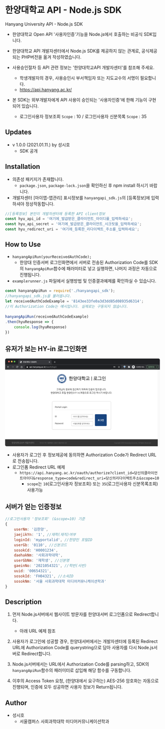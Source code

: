 # 한양대학교 API - Node.js SDK

Hanyang University API - Node.js SDK
- 한양대학교 Open API '사용자인증'기능을 Node.js에서 호출하는 비공식 SDK입니다.

- 한양대학교 API 개발자센터에서 Node.js SDK를 제공하지 않는 관계로,
  공식제공되는 PHP버전을 옮겨 작성하였습니다.
- 사용승인절차 등 API 관련 정보는 '한양대학교API 개발자센터'를 참조해 주세요.
  - 학생개발자의 경우, 사용승인시 부서책임자 또는 지도교수의 서명이 필요합니다.
  - https://api.hanyang.ac.kr/
- 본 SDK는 외부개발자에게 API 사용이 승인되는 '사용자인증'에 한해 기능이 구현되어 있습니다.
  - 로그인사용자 정보조회 `Scope` : 10 / 로그인사용자 신분목록 `Scope` : 35

## Updates
- v 1.0.0 (2021.01.11.) by 성시호
  - SDK 공개

## Installation
* 의존성 패키지가 존재합니다.
  * `package.json`, `package-lock.json`을 확인하신 후
  npm install 하시기 바랍니다.
* 개발자센터 [마이앱-앱관리] 표시정보를 `hanyangapi_sdk.js`의 [등록정보]에 입력하셔야 정상작동합니다.
``` js
//[등록정보] 본인이 개발자센터에 등록한 API client정보
const hyu_api_id = '여기에_발급받은_클라이언트_아이디를_입력하세요';
const hyu_api_secret = '여기에_발급받은_클라이언트_시크릿을_입력하세요';
const hyu_redirect_uri = '여기에_등록한_리다이렉트_주소를_입력하세요';
```

## How to Use
- `hanyangApiRun(yourReceivedAuthCode);`
  - 한양대 인증서버 로그인화면에서 서버로 전송된 Authorization Code를 SDK의
  `hanyangApiRun`함수에 패러미터로 넣고 실행하면, 나머지 과정은 자동으로 진행됩니다.
- `examplerunner.js` 파일에서 실행방법 및 인증결과예제를 확인하실 수 있습니다.
``` js
const hanyangApiRun = require('./hanyangapi_sdk');
//hanyangapi_sdk.js을 불러옵니다.
let receivedAuthCodeExample = '8143ee33fe0a3d3dd85d08935d6314';
//이 Authorization Code는 예시입니다. 실제로는 구동되지 않습니다.

hanyangApiRun(receivedAuthCodeExample)
.then(hyuResponse => {
    console.log(hyuResponse)
})
```

## 유저가 보는 HY-in 로그인화면
![user_login_form](./img/user_login_form.png)
- 사용자가 로그인 후 정보제공에 동의하면 Authorization Code가 Redirect URL로 전송됩니다.
- 로그인폼 Redirect URL 예제
  - `https://api.hanyang.ac.kr/oauth/authorize?client_id=당신의클라이언트아이디&response_type=code&redirect_uri=당신의리다이렉트주소&scope=10`
    -  `scope`는 `10`(로그인사용자 정보조회) 또는 `35`(로그인사용자 신분목록조회) 사용가능
  
## 서버가 얻는 인증정보
``` js
//로그인사용자 '정보조회' (&scope=10) 기준
{
    userNm: '김한양',
    jaejikYn: '1', //재학(재직)여부
    loginId: 'myportalid', //한양인 포털ID
    userGb: '0110', //신분코드
    sosokCd: 'H0001234',
    daehakNm: '사회과학대학', 
    userGbNm: '재학생', //신분명
    gaeinNo: '2021054321', //학번(사번)
    uuid: '00654321',
    sosokId: 'FH04321', //소속ID
    sosokNm: '서울 사회과학대학 미디어커뮤니케이션학과'
}
```

## Description
1. 먼저 Node.js서버에서 웹사이트 방문자를 한양대서버 로그인폼으로 Redirect합니다.
   * 아래 URL 예제 참조

2. 사용자가 로그인에 성공할 경우, 한양대서버에서는 개발자센터에 등록된 Redirect URL에 Authorization Code를 querystring으로 담아 사용자를 다시 Node.js서버로 Redirect합니다.

3. Node.js서버에서는 URL에서 Authorization Code를 parsing하고, SDK의 `hanyangApiRun`함수의 패러미터로 삽입해 해당 함수를 구동합니다.

4. 이후의 Access Token 요청, (한양대에서 요구하는) AES-256 암호화는 자동으로 진행되며, 인증에 모두 성공하면 사용자 정보가 Return됩니다.

## Author

- 성시호
  - 서울캠퍼스 사회과학대학 미디어커뮤니케이션학과